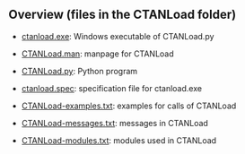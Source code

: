 ## Overview (files in the CTANLoad folder)

* [ctanload.exe](https://github.com/GuenterPartosch/Convert_CTAN/blob/master/CTANLoad/ctanload.exe "Windows executable of CTANLoad.py"):
   Windows executable of CTANLoad.py

* [CTANLoad.man](https://github.com/GuenterPartosch/Convert_CTAN/blob/master/CTANLoad/CTANLoad.man "manpage for CTANLoad"): 
   manpage for CTANLoad

* [CTANLoad.py](https://github.com/GuenterPartosch/Convert_CTAN/blob/master/CTANLoad/CTANLoad.py "Python program"):
   Python program

* [ctanload.spec](https://github.com/GuenterPartosch/Convert_CTAN/blob/master/CTANLoad/ctanload.spec "specification file for ctanload.exe"):
   specification file for ctanload.exe

* [CTANLoad-examples.txt](https://github.com/GuenterPartosch/Convert_CTAN/blob/master/CTANLoad/CTANLoad-examples.txt "examples for calls of CTANLoad
"):
   examples for calls of CTANLoad

* [CTANLoad-messages.txt](https://github.com/GuenterPartosch/Convert_CTAN/blob/master/CTANLoad/CTANLoad-messages.txt "messages in CTANLoad"):
   messages in CTANLoad 

* [CTANLoad-modules.txt](https://github.com/GuenterPartosch/Convert_CTAN/blob/master/CTANLoad/CTANLoad-modules.txt "modules used in CTANLoad"):
   modules used in CTANLoad
